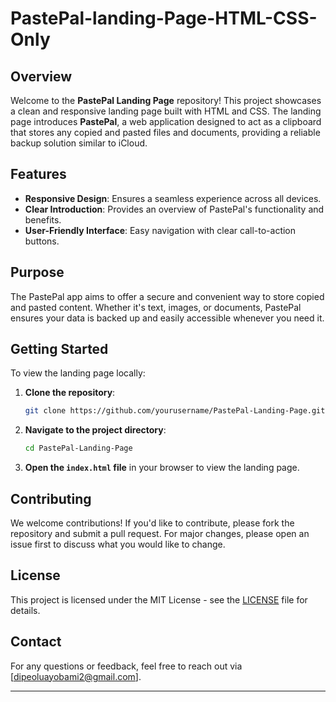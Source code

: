  # PastePal-landing-Page-HTML-CSS-Only

## Overview
Welcome to the **PastePal Landing Page** repository! This project showcases a clean and responsive landing page built with HTML and CSS. The landing page introduces **PastePal**, a web application designed to act as a clipboard that stores any copied and pasted files and documents, providing a reliable backup solution similar to iCloud.

## Features
- **Responsive Design**: Ensures a seamless experience across all devices.
- **Clear Introduction**: Provides an overview of PastePal's functionality and benefits.
- **User-Friendly Interface**: Easy navigation with clear call-to-action buttons.

## Purpose
The PastePal app aims to offer a secure and convenient way to store copied and pasted content. Whether it's text, images, or documents, PastePal ensures your data is backed up and easily accessible whenever you need it.

## Getting Started
To view the landing page locally:

1. **Clone the repository**:
   ```bash
   git clone https://github.com/yourusername/PastePal-Landing-Page.git
   ```
2. **Navigate to the project directory**:
   ```bash
   cd PastePal-Landing-Page
   ```
3. **Open the `index.html` file** in your browser to view the landing page.

## Contributing
We welcome contributions! If you'd like to contribute, please fork the repository and submit a pull request. For major changes, please open an issue first to discuss what you would like to change.

## License
This project is licensed under the MIT License - see the [LICENSE](LICENSE) file for details.

## Contact
For any questions or feedback, feel free to reach out via [dipeoluayobami2@gmail.com].

---
